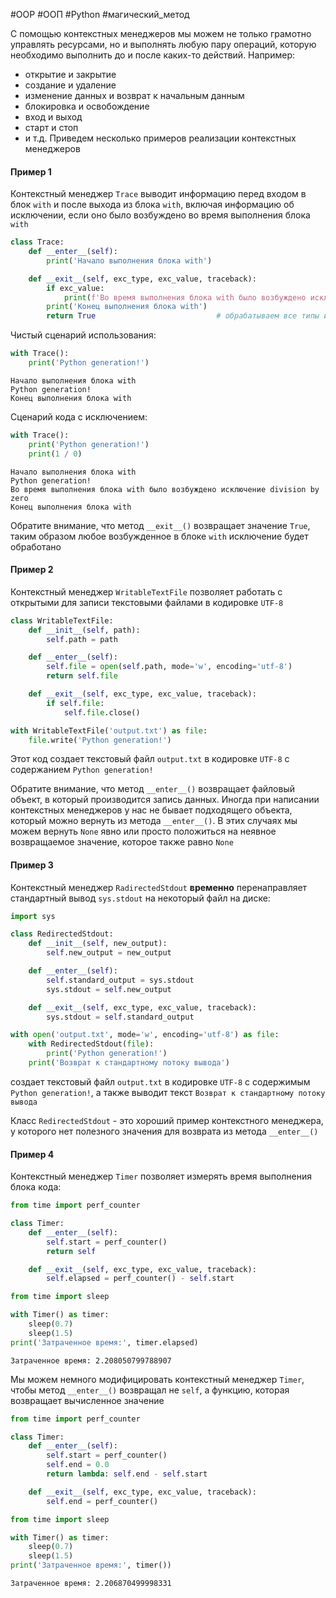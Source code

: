 #OOP #ООП #Python #магический_метод 


С помощью контекстных менеджеров мы можем не только грамотно управлять ресурсами, но и выполнять любую пару операций, которую необходимо выполнить до и после каких-то действий. Например:
- открытие и закрытие
- создание и удаление
- изменение данных и возврат к начальным данным
- блокировка и освобождение
- вход и выход
- старт и стоп
- и т.д.
Приведем несколько примеров реализации контекстных менеджеров
#### Пример 1
Контекстный менеджер `Trace` выводит информацию перед входом в блок `with` и после выхода из блока `with`, включая информацию об исключении, если оно было возбуждено во время выполнения блока `with`
```python
class Trace:
    def __enter__(self):
        print('Начало выполнения блока with')

    def __exit__(self, exc_type, exc_value, traceback):
        if exc_value:
            print(f'Во время выполнения блока with было возбуждено исключение {exc_value}')
        print('Конец выполнения блока with')
        return True                           # обрабатываем все типы исключений
```
Чистый сценарий использования:
```python
with Trace():
    print('Python generation!')
```
```
Начало выполнения блока with
Python generation!
Конец выполнения блока with
```
Сценарий кода с исключением:
```python
with Trace():
    print('Python generation!')
    print(1 / 0)
```
```
Начало выполнения блока with
Python generation!
Во время выполнения блока with было возбуждено исключение division by zero
Конец выполнения блока with
```
Обратите внимание, что метод `__exit__()` возвращает значение `True`, таким образом любое возбужденное в блоке `with` исключение будет обработано
#### Пример 2
Контекстный менеджер `WritableTextFile` позволяет работать с открытыми для записи текстовыми файлами в кодировке `UTF-8`
```python
class WritableTextFile:
    def __init__(self, path):
        self.path = path

    def __enter__(self):
        self.file = open(self.path, mode='w', encoding='utf-8')
        return self.file

    def __exit__(self, exc_type, exc_value, traceback):
        if self.file:
            self.file.close()
```
```python
with WritableTextFile('output.txt') as file:
    file.write('Python generation!')
```
Этот код создает текстовый файл `output.txt` в кодировке `UTF-8` с содержанием `Python generation!`

Обратите внимание, что метод `__enter__()` возвращает файловый объект, в который производится запись данных. Иногда при написании контекстных менеджеров у нас не бывает подходящего объекта, который можно вернуть из метода `__enter__()`. В этих случаях мы можем вернуть `None` явно или просто положиться на неявное возвращаемое значение, которое также равно `None`
#### Пример 3
Контекстный менеджер `RadirectedStdout` __временно__ перенаправляет стандартный вывод `sys.stdout` на некоторый файл на диске:
```python
import sys

class RedirectedStdout:
    def __init__(self, new_output):
        self.new_output = new_output

    def __enter__(self):
        self.standard_output = sys.stdout
        sys.stdout = self.new_output

    def __exit__(self, exc_type, exc_value, traceback):
        sys.stdout = self.standard_output 
```
```python
with open('output.txt', mode='w', encoding='utf-8') as file:
    with RedirectedStdout(file):
        print('Python generation!')
    print('Возврат к стандартному потоку вывода')
```
создает текстовый файл `output.txt` в кодировке `UTF-8` с содержимым `Python generation!`, а также выводит текст `Возврат к стандартному потоку вывода`

Класс `RedirectedStdout` - это хороший пример контекстного менеджера, у которого нет полезного значения для возврата из метода `__enter__()`
#### Пример 4
Контекстный менеджер `Timer` позволяет измерять время выполнения блока кода:
```python
from time import perf_counter

class Timer:
    def __enter__(self):
        self.start = perf_counter()
        return self

    def __exit__(self, exc_type, exc_value, traceback):
        self.elapsed = perf_counter() - self.start
```
```python
from time import sleep

with Timer() as timer:
    sleep(0.7)
    sleep(1.5)
print('Затраченное время:', timer.elapsed)
```
```
Затраченное время: 2.208050799788907
```
Мы можем немного модифицировать контекстный менеджер `Timer`, чтобы метод `__enter__()` возвращал не `self`, а функцию, которая возвращает вычисленное значение
```python
from time import perf_counter

class Timer:
    def __enter__(self):
        self.start = perf_counter()
        self.end = 0.0
        return lambda: self.end - self.start

    def __exit__(self, exc_type, exc_value, traceback):
        self.end = perf_counter()
```
```python
from time import sleep

with Timer() as timer:
    sleep(0.7)
    sleep(1.5)
print('Затраченное время:', timer())
```
```
Затраченное время: 2.206870499998331
```
